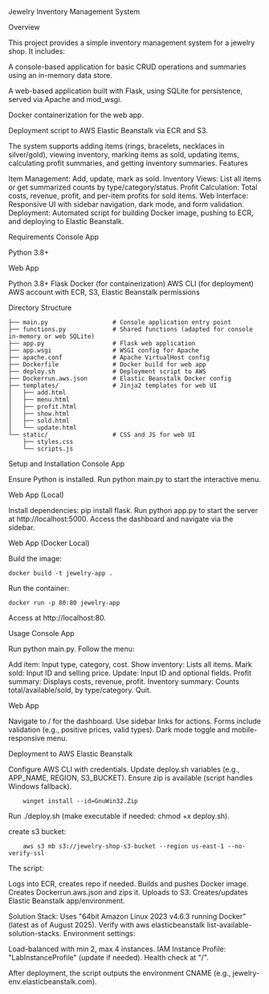 Jewelry Inventory Management System

Overview

This project provides a simple inventory management system for a jewelry shop. It includes:

A console-based application for basic CRUD operations and summaries using an in-memory data store.

A web-based application built with Flask, using SQLite for persistence, served via Apache and mod_wsgi.

Docker containerization for the web app.

Deployment script to AWS Elastic Beanstalk via ECR and S3.

The system supports adding items (rings, bracelets, necklaces in silver/gold), viewing inventory, marking items as sold, updating items, calculating profit summaries, and getting inventory summaries.
Features

Item Management: Add, update, mark as sold.
Inventory Views: List all items or get summarized counts by type/category/status.
Profit Calculation: Total costs, revenue, profit, and per-item profits for sold items.
Web Interface: Responsive UI with sidebar navigation, dark mode, and form validation.
Deployment: Automated script for building Docker image, pushing to ECR, and deploying to Elastic Beanstalk.

Requirements
Console App

Python 3.8+

Web App

Python 3.8+
Flask
Docker (for containerization)
AWS CLI (for deployment)
AWS account with ECR, S3, Elastic Beanstalk permissions

Directory Structure


    ├── main.py                  # Console application entry point
    ├── functions.py             # Shared functions (adapted for console in-memory or web SQLite)
    ├── app.py                   # Flask web application
    ├── app.wsgi                 # WSGI config for Apache
    ├── apache.conf              # Apache VirtualHost config
    ├── Dockerfile               # Docker build for web app
    ├── deploy.sh                # Deployment script to AWS
    ├── Dockerrun.aws.json       # Elastic Beanstalk Docker config
    ├── templates/               # Jinja2 templates for web UI
    │   ├── add.html
    │   ├── menu.html
    │   ├── profit.html
    │   ├── show.html
    │   ├── sold.html
    │   └── update.html
    └── static/                  # CSS and JS for web UI
        ├── styles.css
        └── scripts.js

Setup and Installation
Console App

Ensure Python is installed.
Run python main.py to start the interactive menu.

Web App (Local)

Install dependencies: pip install flask.
Run python app.py to start the server at http://localhost:5000.
Access the dashboard and navigate via the sidebar.

Web App (Docker Local)

Build the image:

    docker build -t jewelry-app .
    
Run the container: 

    docker run -p 80:80 jewelry-app
    
Access at
    http://localhost:80.

Usage
Console App

Run python main.py.
Follow the menu:

Add item: Input type, category, cost.
Show inventory: Lists all items.
Mark sold: Input ID and selling price.
Update: Input ID and optional fields.
Profit summary: Displays costs, revenue, profit.
Inventory summary: Counts total/available/sold, by type/category.
Quit.



Web App

Navigate to / for the dashboard.
Use sidebar links for actions.
Forms include validation (e.g., positive prices, valid types).
Dark mode toggle and mobile-responsive menu.

Deployment to AWS Elastic Beanstalk

Configure AWS CLI with credentials.
Update deploy.sh variables (e.g., APP_NAME, REGION, S3_BUCKET).
Ensure zip is available (script handles Windows fallback).

        winget install --id=GnuWin32.Zip
Run ./deploy.sh (make executable if needed: chmod +x deploy.sh).

create s3 bucket:

        aws s3 mb s3://jewelry-shop-s3-bucket --region us-east-1 --no-verify-ssl


The script:

Logs into ECR, creates repo if needed.
Builds and pushes Docker image.
Creates Dockerrun.aws.json and zips it.
Uploads to S3.
Creates/updates Elastic Beanstalk app/environment.

Solution Stack: Uses "64bit Amazon Linux 2023 v4.6.3 running Docker" (latest as of August 2025). Verify with aws elasticbeanstalk list-available-solution-stacks.
Environment settings:

Load-balanced with min 2, max 4 instances.
IAM Instance Profile: "LabInstanceProfile" (update if needed).
Health check at "/".

After deployment, the script outputs the environment CNAME (e.g., jewelry-env.elasticbeanstalk.com).
